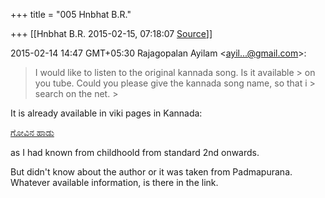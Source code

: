 +++
title = "005 Hnbhat B.R."

+++
[[Hnbhat B.R.	2015-02-15, 07:18:07 [Source](https://groups.google.com/g/samskrita/c/t64K-bzTIIc)]]



2015-02-14 14:47 GMT+05:30 Rajagopalan Ayilam \<[ayil...@gmail.com]()\>:  

> I would like to listen to the original kannada song. Is it available > on you tube. Could you please give the kannada song name, so that i > search on the net. >
>   

  

It is already available in viki pages in Kannada:

  

[ಗೋವಿನ ಹಾಡು](http://kn.wikipedia.org/wiki/%E0%B2%97%E0%B3%8B%E0%B2%B5%E0%B2%BF%E0%B2%A8_%E0%B2%B9%E0%B2%BE%E0%B2%A1%E0%B3%81)

  

as I had known from childhoold from standard 2nd onwards.

  

But didn't know about the author or it was taken from Padmapurana.
Whatever available information, is there in the link.

  

  

